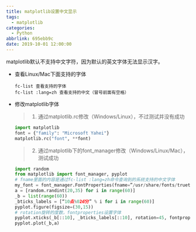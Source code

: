 ```yaml
---
title: matplotlib设置中文显示
tags:
  - matplotlib
categories:
  - Python
abbrlink: 695ebb9c
date: 2019-10-01 12:00:00
---
```


<!-- more -->

​matplotlib默认不支持中文字符，因为默认的英文字体无法显示汉字。

* 查看Linux/Mac下面支持的字体

  ```shell
  fc-list 查看支持的字体
  fc-list :lang=zh 查看支持的中文（冒号前面有空格）
  ```


* 修改matplotlib字体

  > 1. 通过matplotlib.rc修改（Windows/Linux），不过测试并没有成功

     ```python
     import matplotlib
     font = {"family": "Microsoft Yahei"}
     matplotlib.rc("font", **font)
     ```


  > 2. 通过matplotlib下的font_manager修改（Windows/Linux/Mac），测试成功

     ```python
     import random
     from matplotlib import font_manager, pyplot
     # fname里面的内容是通过fc-list :lang=zh命令查询到的系统支持的中文字体
     my_font = font_manager.FontProperties(fname=”/usr/share/fonts/truetype/arphic/uming.ttc”)
     a = [random.randint(20,35) for i in range(60)]
     _b = list(range(60))
     _bticks_labels = [“10点%02d分” % i for i in range(60)]
     pyplot.figure(figsize=(30,15))
     # rotation旋转的度数，fontproperties设置字体
     pyplot.xticks(_b[::10], _bticks_labels[::10], rotation=45, fontproperties=my_font)
     pyplot.plot(_b,a)
     ```

